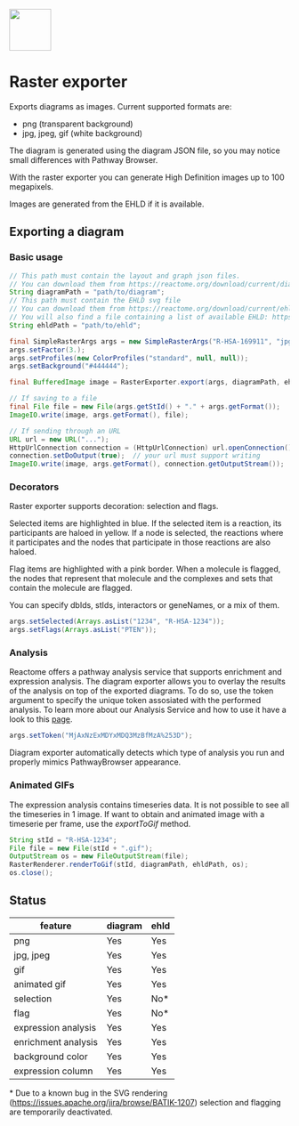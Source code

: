 [<img src=https://user-images.githubusercontent.com/6883670/31999264-976dfb86-b98a-11e7-9432-0316345a72ea.png height=75 />](https://reactome.org)

# Raster exporter
Exports diagrams as images. Current supported formats are:

* png (transparent background)
* jpg, jpeg, gif (white background)

The diagram is generated using the diagram JSON file, so you may notice  small differences with Pathway Browser.

With the raster exporter you can generate High Definition images up to 100 megapixels.

Images are generated from the EHLD if it is available.

## Exporting a diagram

### Basic usage
```java
// This path must contain the layout and graph json files.
// You can download them from https://reactome.org/download/current/diagram/
String diagramPath = "path/to/diagram";
// This path must contain the EHLD svg file
// You can download them from https://reactome.org/download/current/ehld/
// You will also find a file containing a list of available EHLD: https://reactome.org/download/current/ehld/svgsummary.txt
String ehldPath = "path/to/ehld";

final SimpleRasterArgs args = new SimpleRasterArgs("R-HSA-169911", "jpg");
args.setFactor(3.);
args.setProfiles(new ColorProfiles("standard", null, null));
args.setBackground("#444444");

final BufferedImage image = RasterExporter.export(args, diagramPath, ehldPath);

// If saving to a file
final File file = new File(args.getStId() + "." + args.getFormat());
ImageIO.write(image, args.getFormat(), file);

// If sending through an URL
URL url = new URL("...");
HttpUrlConnection connection = (HttpUrlConnection) url.openConnection();
connection.setDoOutput(true);  // your url must support writing
ImageIO.write(image, args.getFormat(), connection.getOutputStream());    

```

### Decorators
Raster exporter supports decoration: selection and flags.

Selected items are highlighted in blue. If the selected item is a reaction, its participants are haloed in yellow. If a node is selected, the reactions where it participates and the nodes that participate in those reactions are also haloed.

Flag items are highlighted with a pink border. When a molecule is flagged, the nodes that represent that molecule and the complexes and sets that contain the molecule are flagged.

You can specify dbIds, stIds, interactors or geneNames, or a mix of them.

```java
args.setSelected(Arrays.asList("1234", "R-HSA-1234"));
args.setFlags(Arrays.asList("PTEN"));
```

### Analysis
Reactome offers a pathway analysis service that supports enrichment and expression analysis. The diagram exporter allows you to overlay the results of the analysis on top of the exported diagrams. To do so, use the token argument to specify the unique token assosiated with the performed analysis. To learn more about our Analysis Service and how to use it have a look to this [page](https://reactomere.org/dev/analysis).
```java
args.setToken("MjAxNzExMDYxMDQ3MzBfMzA%253D");
```
Diagram exporter automatically detects which type of analysis you run and properly mimics PathwayBrowser appearance.

### Animated GIFs
The expression analysis contains timeseries data. It is not possible to see all the timeseries in 1 image. If want to obtain and animated image with a timeserie per frame, use the *exportToGif* method.
```java
String stId = "R-HSA-1234";
File file = new File(stId + ".gif");
OutputStream os = new FileOutputStream(file);
RasterRenderer.renderToGif(stId, diagramPath, ehldPath, os);
os.close();
```

## Status

feature|diagram|ehld
---|---|---
png|Yes|Yes
jpg, jpeg|Yes|Yes
gif|Yes|Yes
animated gif|Yes|Yes
selection|Yes|No\*
flag|Yes|No\*
expression analysis|Yes|Yes
enrichment analysis|Yes|Yes
background color|Yes|Yes
expression column|Yes|Yes

\* Due to a known bug in the SVG rendering (https://issues.apache.org/jira/browse/BATIK-1207) selection and flagging are temporarily deactivated.
